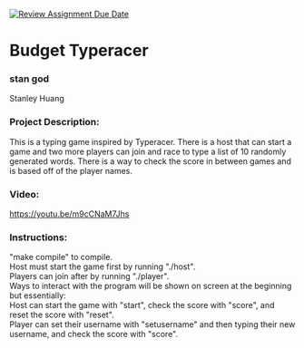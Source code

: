 [![Review Assignment Due Date](https://classroom.github.com/assets/deadline-readme-button-22041afd0340ce965d47ae6ef1cefeee28c7c493a6346c4f15d667ab976d596c.svg)](https://classroom.github.com/a/Vh67aNdh)
# Budget Typeracer

### stan god

Stanley Huang
       
### Project Description:

This is a typing game inspired by Typeracer. There is a host that can start a game and two more players can join and race to type a list of 10 randomly generated words. There is a way to check the score in between games and is based off of the player names.

### Video:

https://youtu.be/m9cCNaM7Jhs

### Instructions:

"make compile" to compile.<br>
Host must start the game first by running "./host".<br>
Players can join after by running "./player".
<br>
Ways to interact with the program will be shown on screen at the beginning but essentially:<br>
Host can start the game with "start", check the score with "score", and reset the score with "reset".<br>
Player can set their username with "setusername" and then typing their new username, and check the score with "score".<br>
